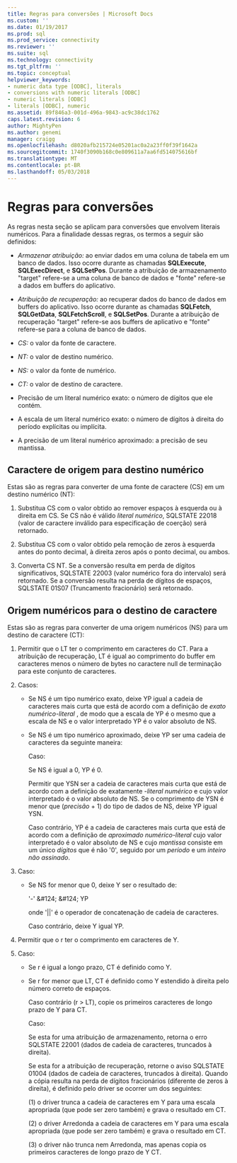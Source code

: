 ```yaml
---
title: Regras para conversões | Microsoft Docs
ms.custom: ''
ms.date: 01/19/2017
ms.prod: sql
ms.prod_service: connectivity
ms.reviewer: ''
ms.suite: sql
ms.technology: connectivity
ms.tgt_pltfrm: ''
ms.topic: conceptual
helpviewer_keywords:
- numeric data type [ODBC], literals
- conversions with numeric literals [ODBC]
- numeric literals [ODBC]
- literals [ODBC], numeric
ms.assetid: 89f846a3-001d-496a-9843-ac9c38dc1762
caps.latest.revision: 6
author: MightyPen
ms.author: genemi
manager: craigg
ms.openlocfilehash: d8020afb215724e05201ac0a2a23ff0f39f1642a
ms.sourcegitcommit: 1740f3090b168c0e809611a7aa6fd514075616bf
ms.translationtype: MT
ms.contentlocale: pt-BR
ms.lasthandoff: 05/03/2018
---
```

# <a name="rules-for-conversions"></a>Regras para conversões
As regras nesta seção se aplicam para conversões que envolvem literais numéricos. Para a finalidade dessas regras, os termos a seguir são definidos:  
  
-   *Armazenar atribuição:* ao enviar dados em uma coluna de tabela em um banco de dados. Isso ocorre durante as chamadas **SQLExecute**, **SQLExecDirect**, e **SQLSetPos**. Durante a atribuição de armazenamento "target" refere-se a uma coluna de banco de dados e "fonte" refere-se a dados em buffers do aplicativo.  
  
-   *Atribuição de recuperação:* ao recuperar dados do banco de dados em buffers do aplicativo. Isso ocorre durante as chamadas **SQLFetch**, **SQLGetData**, **SQLFetchScroll**, e **SQLSetPos**. Durante a atribuição de recuperação "target" refere-se aos buffers de aplicativo e "fonte" refere-se para a coluna de banco de dados.  
  
-   *CS:* o valor da fonte de caractere.  
  
-   *NT:* o valor de destino numérico.  
  
-   *NS:* o valor da fonte de numérico.  
  
-   *CT:* o valor de destino de caractere.  
  
-   Precisão de um literal numérico exato: o número de dígitos que ele contém.  
  
-   A escala de um literal numérico exato: o número de dígitos à direita do período explícitas ou implícita.  
  
-   A precisão de um literal numérico aproximado: a precisão de seu mantissa.  
  
## <a name="character-source-to-numeric-target"></a>Caractere de origem para destino numérico  
 Estas são as regras para converter de uma fonte de caractere (CS) em um destino numérico (NT):  
  
1.  Substitua CS com o valor obtido ao remover espaços à esquerda ou à direita em CS. Se CS não é válido *literal numérico*, SQLSTATE 22018 (valor de caractere inválido para especificação de coerção) será retornado.  
  
2.  Substitua CS com o valor obtido pela remoção de zeros à esquerda antes do ponto decimal, à direita zeros após o ponto decimal, ou ambos.  
  
3.  Converta CS NT. Se a conversão resulta em perda de dígitos significativos, SQLSTATE 22003 (valor numérico fora do intervalo) será retornado. Se a conversão resulta na perda de dígitos de espaços, SQLSTATE 01S07 (Truncamento fracionário) será retornado.  
  
## <a name="numeric-source-to-character-target"></a>Origem numéricos para o destino de caractere  
 Estas são as regras para converter de uma origem numéricos (NS) para um destino de caractere (CT):  
  
1.  Permitir que o LT ter o comprimento em caracteres do CT. Para a atribuição de recuperação, LT é igual ao comprimento do buffer em caracteres menos o número de bytes no caractere null de terminação para este conjunto de caracteres.  
  
2.  Casos:  
  
    -   Se NS é um tipo numérico exato, deixe YP igual a cadeia de caracteres mais curta que está de acordo com a definição de *exato numérico-literal* , de modo que a escala de YP é o mesmo que a escala de NS e o valor interpretado YP é o valor absoluto de NS.  
  
    -   Se NS é um tipo numérico aproximado, deixe YP ser uma cadeia de caracteres da seguinte maneira:  
  
         Caso:  
  
         Se NS é igual a 0, YP é 0.  
  
         Permitir que YSN ser a cadeia de caracteres mais curta que está de acordo com a definição de exatamente -*literal numérico* e cujo valor interpretado é o valor absoluto de NS. Se o comprimento de YSN é menor que (*precisão* + 1) do tipo de dados de NS, deixe YP igual YSN.  
  
         Caso contrário, YP é a cadeia de caracteres mais curta que está de acordo com a definição de *aproximado numérico-literal* cujo valor interpretado é o valor absoluto de NS e cujo *mantissa* consiste em um único *dígitos* que é não '0', seguido por um *período* e um *inteiro não assinado*.  
  
3.  Caso:  
  
    -   Se NS for menor que 0, deixe Y ser o resultado de:  
  
         '-' &AMP;#124; &AMP;#124; YP  
  
         onde '&#124;&#124;' é o operador de concatenação de cadeia de caracteres.  
  
         Caso contrário, deixe Y igual YP.  
  
4.  Permitir que o r ter o comprimento em caracteres de Y.  
  
5.  Caso:  
  
    -   Se r é igual a longo prazo, CT é definido como Y.  
  
    -   Se r for menor que LT, CT é definido como Y estendido à direita pelo número correto de espaços.  
  
         Caso contrário (r > LT), copie os primeiros caracteres de longo prazo de Y para CT.  
  
         Caso:  
  
         Se esta for uma atribuição de armazenamento, retorna o erro SQLSTATE 22001 (dados de cadeia de caracteres, truncados à direita).  
  
         Se esta for a atribuição de recuperação, retorne o aviso SQLSTATE 01004 (dados de cadeia de caracteres, truncados à direita). Quando a cópia resulta na perda de dígitos fracionários (diferente de zeros à direita), é definido pelo driver se ocorrer um dos seguintes:  
  
         (1) o driver trunca a cadeia de caracteres em Y para uma escala apropriada (que pode ser zero também) e grava o resultado em CT.  
  
         (2) o driver Arredonda a cadeia de caracteres em Y para uma escala apropriada (que pode ser zero também) e grava o resultado em CT.  
  
         (3) o driver não trunca nem Arredonda, mas apenas copia os primeiros caracteres de longo prazo de Y CT.

